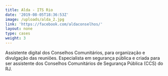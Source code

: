 ```yaml
---
title: Alda - ITS Rio
date: '2019-08-05T18:36:53Z'
image: /uploads/alda_2.jpg
link: 'https://facebook.com/aldaconselhos/'
layout: none
type: cases
weight: 3
---
```

Assistente digital dos Conselhos Comunitários, para organização e divulgação das reuniões. Especialista em segurança pública e criada para ser assistente dos Conselhos Comunitários de Segurança Pública (CCS) do RJ.

